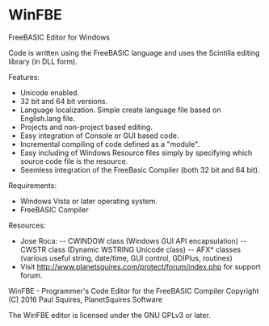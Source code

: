 # WinFBE
FreeBASIC Editor for Windows

Code is written using the FreeBASIC language and uses the Scintilla editing library (in DLL form).

Features:
- Unicode enabled.
- 32 bit and 64 bit versions.
- Language localization. Simple create language file based on English.lang file.
- Projects and non-project based editing.
- Easy integration of Console or GUI based code.
- Incremental compiling of code defined as a "module".
- Easy including of Windows Resource files simply by specifying which source code file is the resource.
- Seemless integration of the FreeBasic Compiler (both 32 bit and 64 bit).

Requirements:
- Windows Vista or later operating system.
- FreeBASIC Compiler

Resources:
- Jose Roca: 
-- CWINDOW class (Windows GUI API encapsulation)
-- CWSTR class (Dynamic WSTRING Unicode class)
-- AFX* classes (various useful string, date/time, GUI control, GDIPlus, routines)
- Visit http://www.planetsquires.com/protect/forum/index.php for support forum.


WinFBE - Programmer's Code Editor for the FreeBASIC Compiler
Copyright (C) 2016 Paul Squires, PlanetSquires Software

The WinFBE editor is licensed under the GNU GPLv3 or later.

